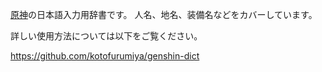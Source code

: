 [原神](https://genshin.mihoyo.com/ja/home)の日本語入力用辞書です。
人名、地名、装備名などをカバーしています。

詳しい使用方法については以下をご覧ください。

https://github.com/kotofurumiya/genshin-dict